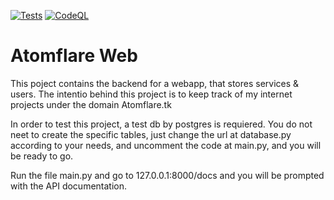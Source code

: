 [![Tests](https://github.com/nacifyas/atomflare_web/actions/workflows/test.yaml/badge.svg)](https://github.com/nacifyas/atomflare_web/actions/workflows/test.yaml)
[![CodeQL](https://github.com/nacifyas/atomflare_web/actions/workflows/codeql-analysis.yml/badge.svg)](https://github.com/nacifyas/atomflare_web/actions/workflows/codeql-analysis.yml)
# Atomflare Web

This poject contains the backend for a webapp, that stores services & users. The intentio behind this project is to keep track of my internet projects under the domain Atomflare.tk

In order to test this project, a test db by postgres is requiered.
You do not neet to create the specific tables, just change the url at database.py according to your needs, and uncomment the code at main.py, and you will be ready to go.

Run the file main.py and go to 127.0.0.1:8000/docs and you will be prompted with the API documentation.
